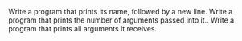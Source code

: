 Write a program that prints its name, followed by a new line.
Write a program that prints the number of arguments passed into it..
Write a program that prints all arguments it receives.

